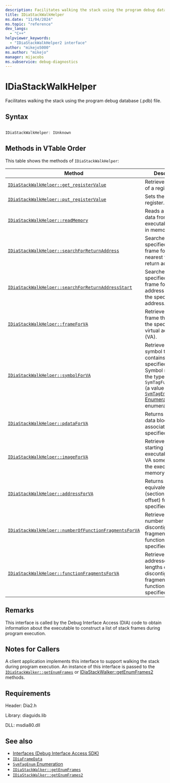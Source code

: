 ```yaml
---
description: Facilitates walking the stack using the program debug database (.pdb) file.
title: IDiaStackWalkHelper
ms.date: "11/04/2024"
ms.topic: "reference"
dev_langs:
  - "C++"
helpviewer_keywords:
  - "IDiaStackWalkHelper2 interface"
author: "mikejo5000"
ms.author: "mikejo"
manager: mijacobs
ms.subservice: debug-diagnostics
---
```


# IDiaStackWalkHelper

Facilitates walking the stack using the program debug database (.pdb) file.

## Syntax

```C++

IDiaStackWalkHelper: IUnknown

```

## Methods in VTable Order

 This table shows the methods of `IDiaStackWalkHelper`:

|Method|Description|
|------------|-----------------|
|[`IDiaStackWalkHelper::get_registerValue`](../../debugger/debug-interface-access/idiastackwalkhelper-get-registervalue.md)|Retrieves the value of a register.|
|[`IDiaStackWalkHelper::put_registerValue`](../../debugger/debug-interface-access/idiastackwalkhelper-put-registervalue.md)|Sets the value of a register.|
|[`IDiaStackWalkHelper::readMemory`](../../debugger/debug-interface-access/idiastackwalkhelper-readmemory.md)|Reads a block of data from the executable's image in memory.|
|[`IDiaStackWalkHelper::searchForReturnAddress`](../../debugger/debug-interface-access/idiastackwalkhelper-searchforreturnaddress.md)|Searches the specified stack frame for the nearest function return address.|
|[`IDiaStackWalkHelper::searchForReturnAddressStart`](../../debugger/debug-interface-access/idiastackwalkhelper-searchforreturnaddressstart.md)|Searches the specified stack frame for a return address at or near the specified stack address.|
|[`IDiaStackWalkHelper::frameForVA`](../../debugger/debug-interface-access/idiastackwalkhelper-frameforva.md)|Retrieves the stack frame that contains the specified virtual address (VA).|
|[`IDiaStackWalkHelper::symbolForVA`](../../debugger/debug-interface-access/idiastackwalkhelper-symbolforva.md)|Retrieves the symbol that contains the specified VA. **Note:**  Symbol must have the type `SymTagFunctionType` (a value from the [`SymTagEnum` Enumeration](../../debugger/debug-interface-access/symtagenum.md) enumeration).|
|[`IDiaStackWalkHelper::pdataForVA`](../../debugger/debug-interface-access/idiastackwalkhelper-pdataforva.md)|Returns the PDATA data block  associated with the specified VA.|
|[`IDiaStackWalkHelper::imageForVA`](../../debugger/debug-interface-access/idiastackwalkhelper-imageforva.md)|Retrieves the starting VA of an executable, given a VA somewhere in the executable's memory space.|
|[`IDiaStackWalkHelper::addressForVA`](../../debugger/debug-interface-access/idiastackwalkhelper-addressforva.md)|Returns the equivalent address (section and offset) for the specified VA.|
|[`IDiaStackWalkHelper::numberOfFunctionFragmentsForVA`](../../debugger/debug-interface-access/idiastackwalkhelper-numberoffunctionfragmentsforva.md)|Retrieves the number of discontiguous fragments for the function at the specified VA.|
|[`IDiaStackWalkHelper::functionFragmentsForVA`](../../debugger/debug-interface-access/idiastackwalkhelper-functionfragmentsforva.md)|Retrieves the addresses and lengths of discontiguous fragments for the function at the specified VA.|

## Remarks

 This interface is called by the Debug Interface Access (DIA) code to obtain information about the executable to construct a list of stack frames during program execution.

## Notes for Callers

 A client application implements this interface to support walking the stack during program execution. An instance of this interface is passed to the [`IDiaStackWalker::getEnumFrames`](../../debugger/debug-interface-access/idiastackwalker-getenumframes.md) or [IDiaStackWalker::getEnumFrames2](../../debugger/debug-interface-access/idiastackwalker-getenumframes2.md) methods.

## Requirements

 Header: Dia2.h

 Library: diaguids.lib

 DLL: msdia80.dll

## See also

- [Interfaces (Debug Interface Access SDK)](../../debugger/debug-interface-access/interfaces-debug-interface-access-sdk.md)
- [`IDiaFrameData`](../../debugger/debug-interface-access/idiaframedata.md)
- [`SymTagEnum` Enumeration](../../debugger/debug-interface-access/symtagenum.md)
- [`IDiaStackWalker::getEnumFrames`](../../debugger/debug-interface-access/idiastackwalker-getenumframes.md)
- [`IDiaStackWalker::getEnumFrames2`](../../debugger/debug-interface-access/idiastackwalker-getenumframes2.md)
